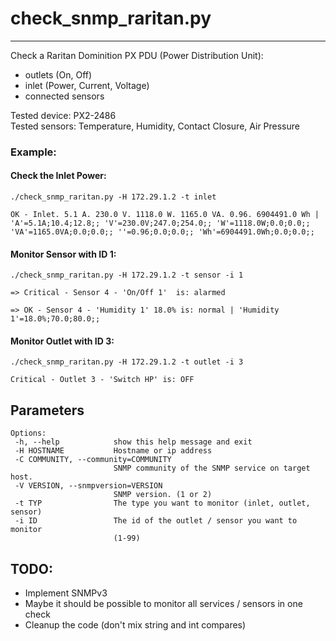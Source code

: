 # check_snmp_raritan.py
---

Check a Raritan Dominition PX PDU (Power Distribution Unit):
* outlets (On, Off)
* inlet (Power, Current, Voltage)
* connected sensors

Tested device: PX2-2486  
Tested sensors: Temperature, Humidity, Contact Closure, Air Pressure

### Example:

#### Check the Inlet Power:

 ```./check_snmp_raritan.py -H 172.29.1.2 -t inlet```
 
 ```=> 
 OK - Inlet. 5.1 A. 230.0 V. 1118.0 W. 1165.0 VA. 0.96. 6904491.0 Wh | 'A'=5.1A;10.4;12.8;; 'V'=230.0V;247.0;254.0;; 'W'=1118.0W;0.0;0.0;; 'VA'=1165.0VA;0.0;0.0;; ''=0.96;0.0;0.0;; 'Wh'=6904491.0Wh;0.0;0.0;;
  ```
#### Monitor Sensor with ID 1:

 ```./check_snmp_raritan.py -H 172.29.1.2 -t sensor -i 1```

 ``` 
=> Critical - Sensor 4 - 'On/Off 1'  is: alarmed

=> OK - Sensor 4 - 'Humidity 1' 18.0% is: normal | 'Humidity 1'=18.0%;70.0;80.0;;

 ```


#### Monitor Outlet with ID 3:

 ```./check_snmp_raritan.py -H 172.29.1.2 -t outlet -i 3```

```
Critical - Outlet 3 - 'Switch HP' is: OFF
```

## Parameters
 ```
Options:
  -h, --help            show this help message and exit
  -H HOSTNAME           Hostname or ip address
  -C COMMUNITY, --community=COMMUNITY
                        SNMP community of the SNMP service on target host.
  -V VERSION, --snmpversion=VERSION
                        SNMP version. (1 or 2)
  -t TYP                The type you want to monitor (inlet, outlet, sensor)
  -i ID                 The id of the outlet / sensor you want to monitor
                        (1-99)
 ``` 

## TODO:
* Implement SNMPv3
* Maybe it should be possible to monitor all services / sensors in one check
* Cleanup the code (don't mix string and int compares)